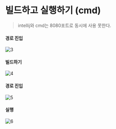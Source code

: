 # 빌드하고 실행하기 (cmd)

> intellij와 cmd는 8080포트로 동시에 사용 못한다.

#### 경로 진입

![3](https://user-images.githubusercontent.com/66400531/134601223-d4183311-cd8d-4475-8e0e-3215ebe9092d.PNG)

#### 빌드하기

![4](https://user-images.githubusercontent.com/66400531/134601368-92bda54b-d819-4686-bcd0-b1959fd83cbb.PNG)

#### 경로 진입

![5](https://user-images.githubusercontent.com/66400531/134601485-4de97cbe-6b95-40ef-bb04-afa82b792b73.PNG)

#### 실행

![6](https://user-images.githubusercontent.com/66400531/134601912-e2f8f917-5d97-4be2-b632-5ce914aabd74.PNG)
